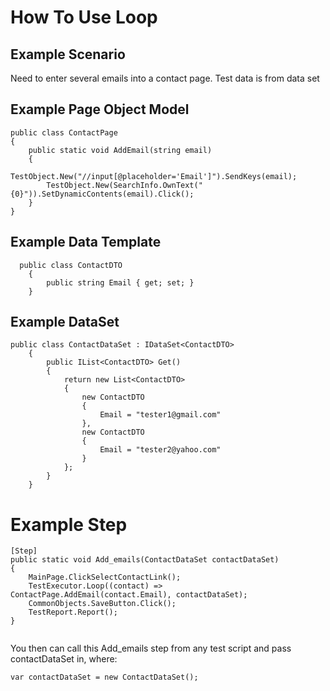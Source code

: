 
# How To Use Loop

## Example Scenario
Need to enter several emails into a contact page. Test data is from data set

## Example Page Object Model
````
public class ContactPage
{
    public static void AddEmail(string email)
    {
        TestObject.New("//input[@placeholder='Email']").SendKeys(email);
        TestObject.New(SearchInfo.OwnText("{0}")).SetDynamicContents(email).Click();
    }
}
````

## Example Data Template
````
  public class ContactDTO
    {
        public string Email { get; set; }
    }
````

## Example DataSet

````
public class ContactDataSet : IDataSet<ContactDTO>
    {
        public IList<ContactDTO> Get()
        {
            return new List<ContactDTO>
            {
                new ContactDTO
                {
                    Email = "tester1@gmail.com"
                },
                new ContactDTO
                {
                    Email = "tester2@yahoo.com"
                }
            };
        }
    }
````

# Example Step
````
[Step]
public static void Add_emails(ContactDataSet contactDataSet)
{
    MainPage.ClickSelectContactLink();
    TestExecutor.Loop((contact) => ContactPage.AddEmail(contact.Email), contactDataSet);            
    CommonObjects.SaveButton.Click();
    TestReport.Report();
}
        
````

You then can call this Add_emails step from any test script and pass contactDataSet in, where:
````
var contactDataSet = new ContactDataSet();
````
